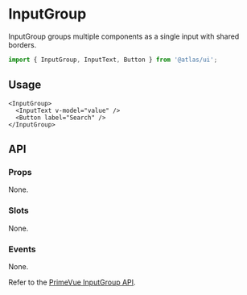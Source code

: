 # InputGroup

InputGroup groups multiple components as a single input with shared borders.

```ts
import { InputGroup, InputText, Button } from '@atlas/ui';
```

## Usage

```vue
<InputGroup>
  <InputText v-model="value" />
  <Button label="Search" />
</InputGroup>
```

## API

### Props

None.

### Slots

None.

### Events

None.

Refer to the [PrimeVue InputGroup API](https://primevue.org/inputgroup/#api).

